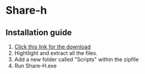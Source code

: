# Share-h
## Installation guide
1. [Click this link for the download](https://github.com/ShareDeez/Share-H/archive/refs/tags/v0.1.0.zip)
2. Hightlight and extract all the files.
3. Add a new folder called "Scripts" within the zipfile
4. Run Share-H.exe
